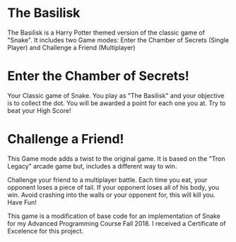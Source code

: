 # The Basilisk

The Basilisk is a Harry Potter themed version of the classic game of "Snake". It includes two Game modes: Enter the Chamber of Secrets (Single Player) and Challenge a Friend (Multiplayer)

# Enter the Chamber of Secrets!
Your Classic game of Snake. You play as "The Basilisk" and your objective is to collect the dot. You will be awarded a point for each one you at. Try to beat your High Score!

# Challenge a Friend!
This Game mode adds a twist to the original game. It is based on the "Tron Legacy" arcade game but, includes a different way to win. 

Challenge your friend to a multiplayer battle. Each time you eat, your opponent loses a piece of tail. If your opponent loses all of his body, you win. Avoid crashing into the walls or your opponent for, this will kill you. Have Fun!

This game is a modification of base code for an implementation of Snake for my Advanced Programming Course Fall 2018. I received a Certificate of Excelence for this project.
